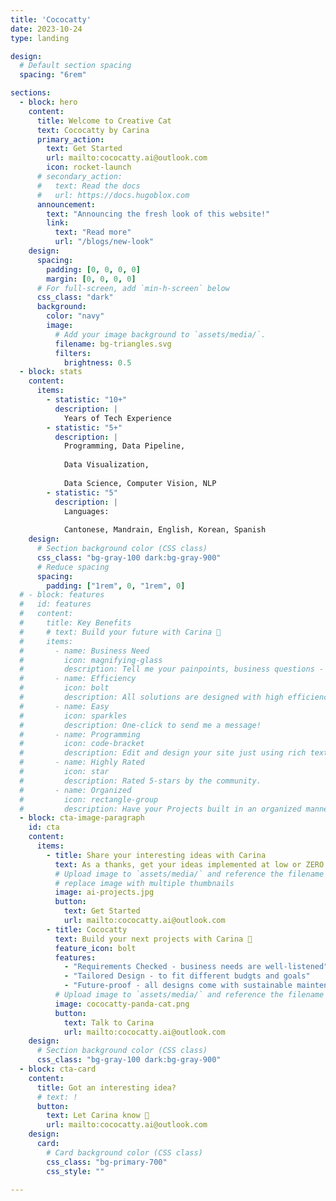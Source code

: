 ```yaml
---
title: 'Cococatty'
date: 2023-10-24
type: landing

design:
  # Default section spacing
  spacing: "6rem"

sections:
  - block: hero
    content:
      title: Welcome to Creative Cat
      text: Cococatty by Carina
      primary_action:
        text: Get Started
        url: mailto:cococatty.ai@outlook.com
        icon: rocket-launch
      # secondary_action:
      #   text: Read the docs
      #   url: https://docs.hugoblox.com
      announcement:
        text: "Announcing the fresh look of this website!"
        link:
          text: "Read more"
          url: "/blogs/new-look"
    design:
      spacing:
        padding: [0, 0, 0, 0]
        margin: [0, 0, 0, 0]
      # For full-screen, add `min-h-screen` below
      css_class: "dark"
      background:
        color: "navy"
        image:
          # Add your image background to `assets/media/`.
          filename: bg-triangles.svg
          filters:
            brightness: 0.5
  - block: stats
    content:
      items:
        - statistic: "10+"
          description: |
            Years of Tech Experience
        - statistic: "5+"
          description: |
            Programming, Data Pipeline,
            
            Data Visualization,
            
            Data Science, Computer Vision, NLP
        - statistic: "5"
          description: |
            Languages: 
            
            Cantonese, Mandrain, English, Korean, Spanish
    design:
      # Section background color (CSS class)
      css_class: "bg-gray-100 dark:bg-gray-900"
      # Reduce spacing
      spacing:
        padding: ["1rem", 0, "1rem", 0]
  # - block: features
  #   id: features
  #   content:
  #     title: Key Benefits
  #     # text: Build your future with Carina 🦄
  #     items:
  #       - name: Business Need
  #         icon: magnifying-glass
  #         description: Tell me your painpoints, business questions - I will find the answers for you.
  #       - name: Efficiency
  #         icon: bolt
  #         description: All solutions are designed with high efficiency in cost and performance.
  #       - name: Easy
  #         icon: sparkles
  #         description: One-click to send me a message!
  #       - name: Programming
  #         icon: code-bracket
  #         description: Edit and design your site just using rich text (Markdown) and configurable YAML parameters.
  #       - name: Highly Rated
  #         icon: star
  #         description: Rated 5-stars by the community.
  #       - name: Organized
  #         icon: rectangle-group
  #         description: Have your Projects built in an organized manner with continueous updates.
  - block: cta-image-paragraph
    id: cta
    content:
      items:
        - title: Share your interesting ideas with Carina
          text: As a thanks, get your ideas implemented at low or ZERO costs!
          # Upload image to `assets/media/` and reference the filename here
          # replace image with multiple thumbnails
          image: ai-projects.jpg
          button:
            text: Get Started
            url: mailto:cococatty.ai@outlook.com
        - title: Cococatty
          text: Build your next projects with Carina 🦄
          feature_icon: bolt
          features:
            - "Requirements Checked - business needs are well-listened"
            - "Tailored Design - to fit different budgts and goals"
            - "Future-proof - all designs come with sustainable maintenance plans"
          # Upload image to `assets/media/` and reference the filename here
          image: cococatty-panda-cat.png
          button:
            text: Talk to Carina
            url: mailto:cococatty.ai@outlook.com
    design:
      # Section background color (CSS class)
      css_class: "bg-gray-100 dark:bg-gray-900"
  - block: cta-card
    content:
      title: Got an interesting idea?
      # text: !
      button:
        text: Let Carina know 🤩
        url: mailto:cococatty.ai@outlook.com
    design:
      card:
        # Card background color (CSS class)
        css_class: "bg-primary-700"
        css_style: ""

---
```

